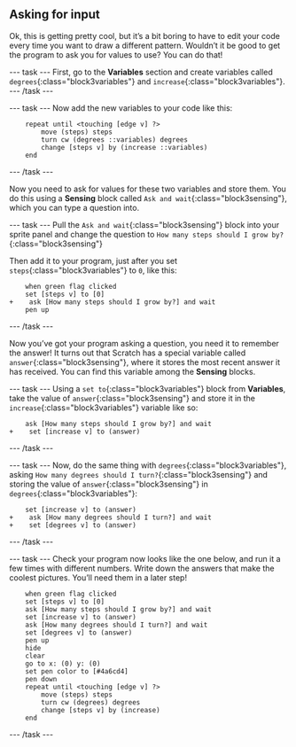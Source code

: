 ## Asking for input

Ok, this is getting pretty cool, but it’s a bit boring to have to edit your code every time you want to draw a different pattern. Wouldn’t it be good to get the program to ask you for values to use? You can do that!

\--- task \--- First, go to the **Variables** section and create variables called `degrees`{:class="block3variables"} and `increase`{:class="block3variables"}. \--- /task \---

\--- task \--- Now add the new variables to your code like this:

```blocks3
    repeat until <touching [edge v] ?> 
        move (steps) steps
        turn cw (degrees ::variables) degrees
        change [steps v] by (increase ::variables)
    end
```

\--- /task \---

Now you need to ask for values for these two variables and store them. You do this using a **Sensing** block called `Ask and wait`{:class="block3sensing"}, which you can type a question into.

\--- task \--- Pull the `Ask and wait`{:class="block3sensing"} block into your sprite panel and change the question to `How many steps should I grow by?`{:class="block3sensing"}

Then add it to your program, just after you set `steps`{:class="block3variables"} to `0`, like this:

```blocks3
    when green flag clicked
    set [steps v] to [0]
+    ask [How many steps should I grow by?] and wait
    pen up
```

\--- /task \---

Now you’ve got your program asking a question, you need it to remember the answer! It turns out that Scratch has a special variable called `answer`{:class="block3sensing"}, where it stores the most recent answer it has received. You can find this variable among the **Sensing** blocks.

\--- task \--- Using a `set to`{:class="block3variables"} block from **Variables**, take the value of `answer`{:class="block3sensing"} and store it in the `increase`{:class="block3variables"} variable like so:

```blocks3
    ask [How many steps should I grow by?] and wait
+    set [increase v] to (answer)
```

\--- /task \---

\--- task \--- Now, do the same thing with `degrees`{:class="block3variables"}, asking `How many degrees should I turn?`{:class="block3sensing"} and storing the value of `answer`{:class="block3sensing"} in `degrees`{:class="block3variables"}:

```blocks3
    set [increase v] to (answer)
+    ask [How many degrees should I turn?] and wait
+    set [degrees v] to (answer)
```

\--- /task \---

\--- task \--- Check your program now looks like the one below, and run it a few times with different numbers. Write down the answers that make the coolest pictures. You’ll need them in a later step!

```blocks3
    when green flag clicked
    set [steps v] to [0]
    ask [How many steps should I grow by?] and wait
    set [increase v] to (answer)
    ask [How many degrees should I turn?] and wait
    set [degrees v] to (answer)
    pen up
    hide
    clear
    go to x: (0) y: (0)
    set pen color to [#4a6cd4]
    pen down
    repeat until <touching [edge v] ?> 
        move (steps) steps
        turn cw (degrees) degrees
        change [steps v] by (increase)
    end
```

\--- /task \---